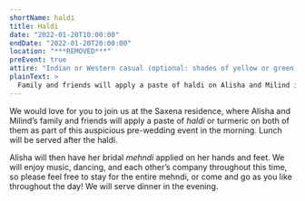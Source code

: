 ```yaml
---
shortName: haldi
title: Haldi
date: "2022-01-20T10:00:00"
endDate: "2022-01-20T20:00:00"
location: "***REMOVED***"
preEvent: true
attire: "Indian or Western casual (optional: shades of yellow or green)"
plainText: >
  Family and friends will apply a paste of haldi on Alisha and Milind in the morning. Lunch will be served after the haldi, followed by Alisha's bridal mehndi. We will serve dinner in the evening.
---
```


We would love for you to join us at the Saxena residence, where Alisha and Milind’s family and friends will apply a paste of _haldi_ or turmeric on both of them as part of this auspicious pre-wedding event in the morning. Lunch will be served after the haldi.

Alisha will then have her bridal _mehndi_ applied on her hands and feet. We will enjoy music, dancing, and each other&rsquo;s company throughout this time, so please feel free to stay for the entire mehndi, or come and go as you like throughout the day! We will serve dinner in the evening.
